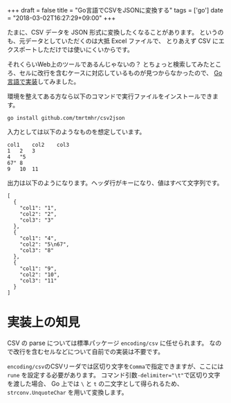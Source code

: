 +++
draft = false
title = "Go言語でCSVをJSONに変換する"
tags = ['go']
date = "2018-03-02T16:27:29+09:00"
+++

たまに、CSV データを JSON 形式に変換したくなることがあります。
というのも、元データとしていただくのは大抵 Excel ファイルで、
とりあえず CSV にエクスポートしただけでは使いにくいからです。

それくらいWeb上のツールであるんじゃないの？
とちょっと検索してみたところ、セルに改行を含むケースに対応しているものが見つからなかったので、
[Go 言語で実装](https://github.com/tmrtmhr/csv2json)してみました。

環境を整えてある方なら以下のコマンドで実行ファイルをインストールできます。
```
go install github.com/tmrtmhr/csv2json
```

入力としては以下のようなものを想定しています。

```
col1	col2	col3
1	2	3
4	"5
67"	8
9	10	11
```

出力は以下のようになります。ヘッダ行がキーになり、値はすべて文字列です。

```
[
  {
    "col1": "1",
    "col2": "2",
    "col3": "3"
  },
  {
    "col1": "4",
    "col2": "5\n67",
    "col3": "8"
  },
  {
    "col1": "9",
    "col2": "10",
    "col3": "11"
  }
]
```

<!--more-->

# 実装上の知見

CSV の parse については標準パッケージ `encoding/csv` に任せられます。
なので改行を含むセルなどについて自前での実装は不要です。

`encoding/csv`のCSVリーダでは区切り文字を`Comma`で指定できますが、ここには `rune` を設定する必要があります。
コマンド引数`-delimiter="\t"`で区切り文字を渡した場合、
Go 上では `\` と `t` の二文字として得られるため、
`strconv.UnquoteChar` を用いて変換します。
